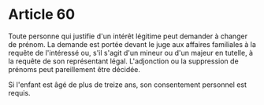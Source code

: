 # Article 60

Toute personne qui justifie d'un intérêt légitime peut demander à changer de prénom. La demande est portée devant le juge aux affaires familiales à la requête de l'intéressé ou, s'il s'agit d'un mineur ou d'un majeur en tutelle, à la requête de son représentant légal. L'adjonction ou la suppression de prénoms peut pareillement être décidée.

Si l'enfant est âgé de plus de treize ans, son consentement personnel est requis.
